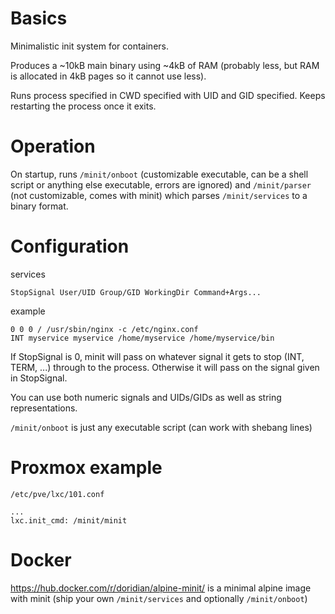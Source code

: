 # Basics

Minimalistic init system for containers.

Produces a ~10kB main binary using ~4kB of RAM (probably less, but RAM is allocated in 4kB pages so it cannot use less).

Runs process specified in CWD specified with UID and GID specified. Keeps restarting the process once it exits.

# Operation

On startup, runs `/minit/onboot` (customizable executable, can be a shell script or anything else executable, errors are ignored) and `/minit/parser` (not customizable, comes with minit) which parses `/minit/services` to a binary format.

# Configuration

services
```
StopSignal User/UID Group/GID WorkingDir Command+Args...
```
example
```
0 0 0 / /usr/sbin/nginx -c /etc/nginx.conf
INT myservice myservice /home/myservice /home/myservice/bin
```

If StopSignal is 0, minit will pass on whatever signal it gets to stop (INT, TERM, ...) through to the process. Otherwise it will pass on the signal given in StopSignal.

You can use both numeric signals and UIDs/GIDs as well as string representations.

`/minit/onboot` is just any executable script (can work with shebang lines)

# Proxmox example

`/etc/pve/lxc/101.conf`

```
...
lxc.init_cmd: /minit/minit
```
# Docker

https://hub.docker.com/r/doridian/alpine-minit/ is a minimal alpine image with minit (ship your own `/minit/services` and optionally `/minit/onboot`)

